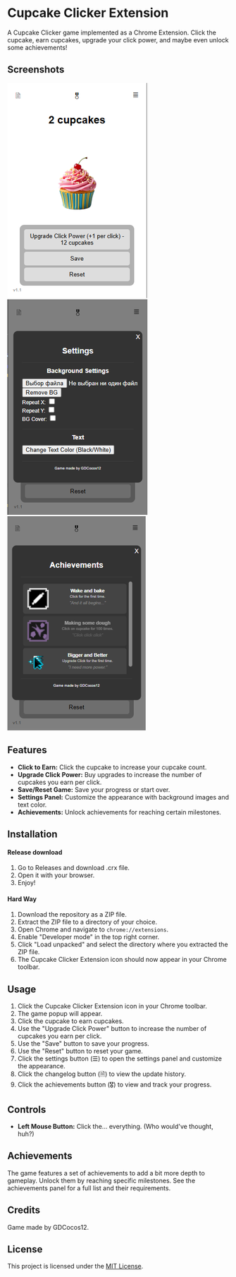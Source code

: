 # Cupcake Clicker Extension

A Cupcake Clicker game implemented as a Chrome Extension. Click the cupcake, earn cupcakes, upgrade your click power, and maybe even unlock some achievements!

## Screenshots

![ScrSh1](images/screenshot1.png)
![ScrSh2](images/screenshot2.png)
![ScrSh3](images/screenshot3.png)

## Features

*   **Click to Earn:** Click the cupcake to increase your cupcake count.
*   **Upgrade Click Power:** Buy upgrades to increase the number of cupcakes you earn per click.
*   **Save/Reset Game:** Save your progress or start over.
*   **Settings Panel:** Customize the appearance with background images and text color.
*   **Achievements:** Unlock achievements for reaching certain milestones.

## Installation

#### Release download

1. Go to Releases and download .crx file.
2. Open it with your browser.
3. Enjoy!

#### Hard Way

1.  Download the repository as a ZIP file.
2.  Extract the ZIP file to a directory of your choice.
3.  Open Chrome and navigate to `chrome://extensions`.
4.  Enable "Developer mode" in the top right corner.
5.  Click "Load unpacked" and select the directory where you extracted the ZIP file.
6.  The Cupcake Clicker Extension icon should now appear in your Chrome toolbar.

## Usage

1.  Click the Cupcake Clicker Extension icon in your Chrome toolbar.
2.  The game popup will appear.
3.  Click the cupcake to earn cupcakes.
4.  Use the "Upgrade Click Power" button to increase the number of cupcakes you earn per click.
5.  Use the "Save" button to save your progress.
6.  Use the "Reset" button to reset your game.
7.  Click the settings button (☰) to open the settings panel and customize the appearance.
8.  Click the changelog button (🗎) to view the update history.
9.  Click the achievements button (🎖) to view and track your progress.

## Controls

*   **Left Mouse Button:** Click the... everything. (Who would've thought, huh?)

## Achievements

The game features a set of achievements to add a bit more depth to gameplay. Unlock them by reaching specific milestones. See the achievements panel for a full list and their requirements.

## Credits

Game made by GDCocos12.

## License

This project is licensed under the [MIT License](LICENSE).
